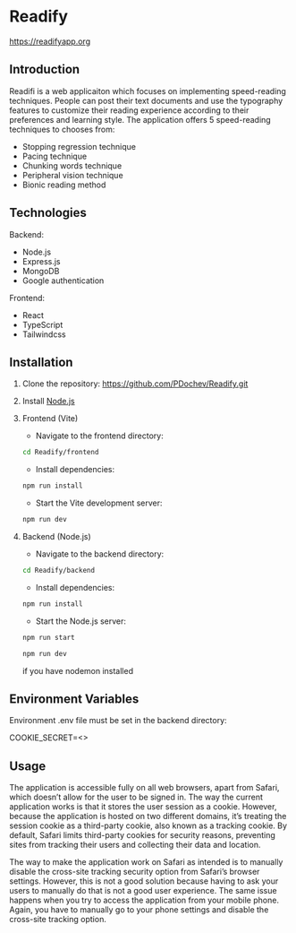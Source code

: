 # Readify

https://readifyapp.org

## Introduction

Readifi is a web applicaiton which focuses on implementing speed-reading techniques. People can post their text documents and use the typography features to customize their reading experience according to their preferences and learning style. The application offers 5 speed-reading techniques to chooses from:

- Stopping regression technique
- Pacing technique
- Chunking words technique
- Peripheral vision technique
- Bionic reading method

## Technologies

Backend:

- Node.js
- Express.js
- MongoDB
- Google authentication

Frontend:

- React
- TypeScript
- Tailwindcss

## Installation

1.  Clone the repository: https://github.com/PDochev/Readify.git

2.  Install [Node.js](https://nodejs.org/en/download)

3.  Frontend (Vite)

    - Navigate to the frontend directory:

    ```bash
    cd Readify/frontend
    ```

    - Install dependencies:

    ```bash
    npm run install
    ```

    - Start the Vite development server:

    ```bash
    npm run dev
    ```

4.  Backend (Node.js)

    - Navigate to the backend directory:

    ```bash
    cd Readify/backend
    ```

    - Install dependencies:

    ```bash
    npm run install
    ```

    - Start the Node.js server:

    ```bash
    npm run start
    ```

    ```bash
    npm run dev
    ```

    if you have nodemon installed

## Environment Variables

Environment .env file must be set in the backend directory:

COOKIE_SECRET=<<PUT YOUR SECRET HERE>>

## Usage

The application is accessible fully on all web browsers, apart from Safari, which doesn’t allow for the user to be signed in. The way the current application works is that it stores the user session as a cookie. However, because the application is hosted on two different domains, it’s treating the session cookie as a third-party cookie, also known as a tracking cookie. By default, Safari limits third-party cookies for security reasons, preventing sites from tracking their users and collecting their data and location.

The way to make the application work on Safari as intended is to manually disable the cross-site tracking security option from Safari’s browser settings. However, this is not a good solution because having to ask your users to manually do that is not a good user experience. The same issue happens when you try to access the application from your mobile phone. Again, you have to manually go to your phone settings and disable the cross-site tracking option.

